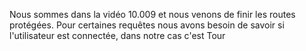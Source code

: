 Nous sommes dans la vidéo 10.009 et nous venons de finir les routes protégées.
Pour certaines requêtes nous avons besoin de savoir si l'utilisateur est connectée, dans notre cas c'est Tour
